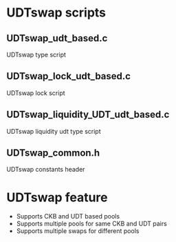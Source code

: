 # UDTswap scripts

## UDTswap_udt_based.c 
UDTswap type script

## UDTswap_lock_udt_based.c
UDTswap lock script

## UDTswap_liquidity_UDT_udt_based.c
UDTswap liquidity udt type script

## UDTswap_common.h
UDTswap constants header

# UDTswap feature
- Supports CKB and UDT based pools
- Supports multiple pools for same CKB and UDT pairs
- Supports multiple swaps for different pools

